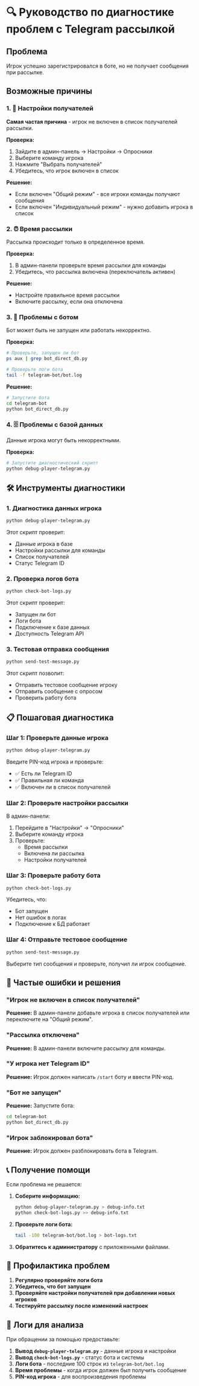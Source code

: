 # 🔍 Руководство по диагностике проблем с Telegram рассылкой

## Проблема
Игрок успешно зарегистрировался в боте, но не получает сообщения при рассылке.

## Возможные причины

### 1. 🔧 Настройки получателей
**Самая частая причина** - игрок не включен в список получателей рассылки.

**Проверка:**
1. Зайдите в админ-панель → Настройки → Опросники
2. Выберите команду игрока
3. Нажмите "Выбрать получателей"
4. Убедитесь, что игрок включен в список

**Решение:**
- Если включен "Общий режим" - все игроки команды получают сообщения
- Если включен "Индивидуальный режим" - нужно добавить игрока в список

### 2. ⏰ Время рассылки
Рассылка происходит только в определенное время.

**Проверка:**
1. В админ-панели проверьте время рассылки для команды
2. Убедитесь, что рассылка включена (переключатель активен)

**Решение:**
- Настройте правильное время рассылки
- Включите рассылку, если она отключена

### 3. 🤖 Проблемы с ботом
Бот может быть не запущен или работать некорректно.

**Проверка:**
```bash
# Проверьте, запущен ли бот
ps aux | grep bot_direct_db.py

# Проверьте логи бота
tail -f telegram-bot/bot.log
```

**Решение:**
```bash
# Запустите бота
cd telegram-bot
python bot_direct_db.py
```

### 4. 🗄️ Проблемы с базой данных
Данные игрока могут быть некорректными.

**Проверка:**
```bash
# Запустите диагностический скрипт
python debug-player-telegram.py
```

## 🛠️ Инструменты диагностики

### 1. Диагностика данных игрока
```bash
python debug-player-telegram.py
```
Этот скрипт проверит:
- Данные игрока в базе
- Настройки рассылки для команды
- Список получателей
- Статус Telegram ID

### 2. Проверка логов бота
```bash
python check-bot-logs.py
```
Этот скрипт проверит:
- Запущен ли бот
- Логи бота
- Подключение к базе данных
- Доступность Telegram API

### 3. Тестовая отправка сообщения
```bash
python send-test-message.py
```
Этот скрипт позволит:
- Отправить тестовое сообщение игроку
- Отправить сообщение с опросом
- Проверить работу бота

## 📋 Пошаговая диагностика

### Шаг 1: Проверьте данные игрока
```bash
python debug-player-telegram.py
```
Введите PIN-код игрока и проверьте:
- ✅ Есть ли Telegram ID
- ✅ Правильная ли команда
- ✅ Включен ли в список получателей

### Шаг 2: Проверьте настройки рассылки
В админ-панели:
1. Перейдите в "Настройки" → "Опросники"
2. Выберите команду игрока
3. Проверьте:
   - Время рассылки
   - Включена ли рассылка
   - Настройки получателей

### Шаг 3: Проверьте работу бота
```bash
python check-bot-logs.py
```
Убедитесь, что:
- Бот запущен
- Нет ошибок в логах
- Подключение к БД работает

### Шаг 4: Отправьте тестовое сообщение
```bash
python send-test-message.py
```
Выберите тип сообщения и проверьте, получил ли игрок сообщение.

## 🚨 Частые ошибки и решения

### "Игрок не включен в список получателей"
**Решение:** В админ-панели добавьте игрока в список получателей или переключите на "Общий режим".

### "Рассылка отключена"
**Решение:** В админ-панели включите рассылку для команды.

### "У игрока нет Telegram ID"
**Решение:** Игрок должен написать `/start` боту и ввести PIN-код.

### "Бот не запущен"
**Решение:** Запустите бота:
```bash
cd telegram-bot
python bot_direct_db.py
```

### "Игрок заблокировал бота"
**Решение:** Игрок должен разблокировать бота в Telegram.

## 📞 Получение помощи

Если проблема не решается:

1. **Соберите информацию:**
   ```bash
   python debug-player-telegram.py > debug-info.txt
   python check-bot-logs.py >> debug-info.txt
   ```

2. **Проверьте логи бота:**
   ```bash
   tail -100 telegram-bot/bot.log > bot-logs.txt
   ```

3. **Обратитесь к администратору** с приложенными файлами.

## 🔧 Профилактика проблем

1. **Регулярно проверяйте логи бота**
2. **Убедитесь, что бот запущен**
3. **Проверяйте настройки получателей при добавлении новых игроков**
4. **Тестируйте рассылку после изменений настроек**

## 📝 Логи для анализа

При обращении за помощью предоставьте:

1. **Вывод `debug-player-telegram.py`** - данные игрока и настройки
2. **Вывод `check-bot-logs.py`** - статус бота и системы
3. **Логи бота** - последние 100 строк из `telegram-bot/bot.log`
4. **Время проблемы** - когда игрок должен был получить сообщение
5. **PIN-код игрока** - для воспроизведения проблемы
